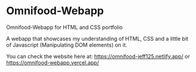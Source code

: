 # Omnifood-Webapp
Omnifood-Webapp for HTML and CSS portfolio

A webapp that showcases my understanding of HTML, CSS and a little bit of Javascript (Manipulating DOM elements) on it.

You can check the website here at: https://omnifood-jeff125.netlify.app/ or https://omnifood-webapp.vercel.app/
